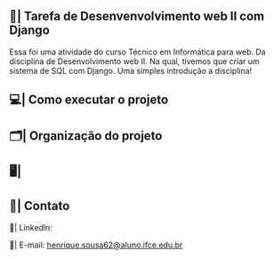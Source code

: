 ## 📑| Tarefa de Desenvenvolvimento web II com Django

  Essa foi uma atividade do curso Técnico em Informática para web. Da disciplina de Desenvolvimento web II. Na qual, tivemos que criar um sistema de SQL com Django. Uma simples introdução a disciplina! 

## 💻| Como executar o projeto

## 🗂️| Organização do projeto 

## 🖥️|   

## 📧| Contato 

  📱| Linkedln: 

  📩| E-mail: henrique.sousa62@aluno.ifce.edu.br





 
